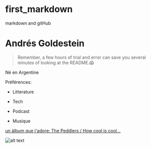 # first_markdown
markdown and gitHub


# Andrés Goldestein
> Remember, a few hours of trial and error can save you several minutes of looking at the README.😱


Né en Argentine

Préférences:

 * Litterature
 
 * Tech
  
 * Podcast
  
 * Musique
 

 
 [ un àlbum que j'adore: The Peddlers / How cool is cool...]( https://www.youtube.com/watch?v=yxf1IFgPH5s
  )
 


![alt text][logo]

[logo]: http://www.spiritol.com/poortfolio/images/portrait_color.jpg



